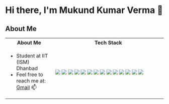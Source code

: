 # Hi there, I'm Mukund Kumar Verma  👋

## About Me

<table>
<tr>
 <th>About Me</th>
 <th>Tech Stack</th>
</tr>

<tr>
 <td width="30%">
   <ul>
     <li>Student at IIT (ISM) Dhanbad </li>
     <li>Feel free to reach me at: <a href="mailto:21mukund.29@gmail.com">Gmail</a> 📫</li>
   </ul> 
 </td>
 <td>
    <img src="https://img.shields.io/badge/C++-00599C.svg?style=for-the-badge&logo=c%2B%2B&logoColor=white"/>
    <img src="https://img.shields.io/badge/C-A8B9CC.svg?style=for-the-badge&logo=c&logoColor=white"/>
    <img src="https://img.shields.io/badge/JavaScript-F7DF1E.svg?style=for-the-badge&logo=javascript&logoColor=black"/>
    <img src="https://img.shields.io/badge/Python-3776AB.svg?style=for-the-badge&logo=python&logoColor=white"/>
    <img src="https://img.shields.io/badge/ExpressJS-000000.svg?style=for-the-badge&logo=express&logoColor=white"/>
    <img src="https://img.shields.io/badge/MongoDB-47A248.svg?style=for-the-badge&logo=mongodb&logoColor=white"/>
    <img src="https://img.shields.io/badge/MySQL-4479A1.svg?style=for-the-badge&logo=mysql&logoColor=white"/>
    <img src="https://img.shields.io/badge/MariaDB-003545.svg?style=for-the-badge&logo=mariadb&logoColor=white"/>
    <img src="https://img.shields.io/badge/HTML-E34F26.svg?style=for-the-badge&logo=html5&logoColor=white"/>
    <img src="https://img.shields.io/badge/CSS-1572B6.svg?style=for-the-badge&logo=css3&logoColor=white"/>
    <img src="https://img.shields.io/badge/Git-F05033.svg?style=for-the-badge&logo=git&logoColor=white"/>
    <img src="https://img.shields.io/badge/Linux-FCC624.svg?style=for-the-badge&logo=linux&logoColor=black"/>
    <img src="https://img.shields.io/badge/SQL-003B57.svg?style=for-the-badge&logo=postgresql&logoColor=white"/>
    <img src="https://img.shields.io/badge/BASH-4EAA25.svg?style=for-the-badge&logo=gnu-bash&logoColor=white"/>
  </td>
</tr>
</table>
<!--

[![Your Name's GitHub stats](https://github-readme-stats.vercel.app/api?username=mukundkv29&show_icons=true&theme=radical)](https://github.com/mukundkv29/github-readme-stats)
[![Top Langs](https://github-readme-stats.vercel.app/api/top-langs/?username=mukundkv29&layout=compact)](https://github.com/mukundkv29/github-readme-stats)
-->
<!--
**mukundkv29/mukundkv29** is a ✨ _special_ ✨ repository because its `README.md` (this file) appears on your GitHub profile.

Here are some ideas to get you started:

- 🔭 I’m currently working on ...
- 🌱 I’m currently learning ...
- 👯 I’m looking to collaborate on ...
- 🤔 I’m looking for help with ...
- 💬 Ask me about ...
- 📫 How to reach me: ...
- 😄 Pronouns: ...
- ⚡ Fun fact: ...
-->
